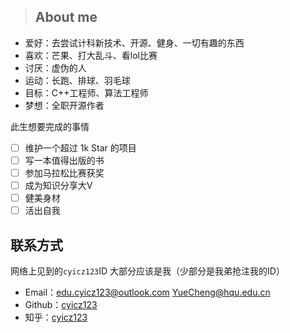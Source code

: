 > ## About me

* 爱好：去尝试计科新技术、开源、健身、一切有趣的东西
* 喜欢：芒果、打大乱斗、看lol比赛
* 讨厌：虚伪的人
* 运动：长跑、排球、羽毛球
* 目标：C++工程师、算法工程师
* 梦想：全职开源作者

<summary>此生想要完成的事情</summary>

- [ ] 维护一个超过 1k Star 的项目
- [ ] 写一本值得出版的书
- [ ] 参加马拉松比赛获奖
- [ ] 成为知识分享大V
- [ ] 健美身材
- [ ] 活出自我

## 联系方式

网络上见到的`cyicz123`ID 大部分应该是我（少部分是我弟抢注我的ID）

- Email：edu.cyicz123@outlook.com  YueCheng@hqu.edu.cn
- Github：[cyicz123](https://github.com/cyicz123)
- 知乎：[cyicz123](https://www.zhihu.com/people/cyicz123.top)
